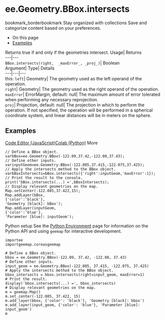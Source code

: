  
#  ee.Geometry.BBox.intersects
bookmark_borderbookmark Stay organized with collections  Save and categorize content based on your preferences. 
  * On this page
  * [Examples](https://developers.google.com/earth-engine/apidocs/ee-geometry-bbox-intersects#examples)


Returns true if and only if the geometries intersect. 
Usage| Returns  
---|---  
`BBox.intersects(right,  _maxError_, _proj_)`| Boolean  
Argument| Type| Details  
---|---|---  
this: `left`| Geometry| The geometry used as the left operand of the operation.  
`right`| Geometry| The geometry used as the right operand of the operation.  
`maxError`| ErrorMargin, default: null| The maximum amount of error tolerated when performing any necessary reprojection.  
`proj`| Projection, default: null| The projection in which to perform the operation. If not specified, the operation will be performed in a spherical coordinate system, and linear distances will be in meters on the sphere.  
## Examples
[Code Editor (JavaScript)](https://developers.google.com/earth-engine/apidocs/ee-geometry-bbox-intersects#code-editor-javascript-sample)[Colab (Python)](https://developers.google.com/earth-engine/apidocs/ee-geometry-bbox-intersects#colab-python-sample) More
```
// Define a BBox object.
varbBox=ee.Geometry.BBox(-122.09,37.42,-122.08,37.43);
// Define other inputs.
varinputGeom=ee.Geometry.BBox(-122.085,37.415,-122.075,37.425);
// Apply the intersects method to the BBox object.
varbBoxIntersects=bBox.intersects({'right':inputGeom,'maxError':1});
// Print the result to the console.
print('bBox.intersects(...) =',bBoxIntersects);
// Display relevant geometries on the map.
Map.setCenter(-122.085,37.422,15);
Map.addLayer(bBox,
{'color':'black'},
'Geometry [black]: bBox');
Map.addLayer(inputGeom,
{'color':'blue'},
'Parameter [blue]: inputGeom');
```
Python setup
See the [ Python Environment](https://developers.google.com/earth-engine/guides/python_install) page for information on the Python API and using `geemap` for interactive development.
```
importee
importgeemap.coreasgeemap
```
```
# Define a BBox object.
bbox = ee.Geometry.BBox(-122.09, 37.42, -122.08, 37.43)
# Define other inputs.
input_geom = ee.Geometry.BBox(-122.085, 37.415, -122.075, 37.425)
# Apply the intersects method to the BBox object.
bbox_intersects = bbox.intersects(right=input_geom, maxError=1)
# Print the result.
display('bbox.intersects(...) =', bbox_intersects)
# Display relevant geometries on the map.
m = geemap.Map()
m.set_center(-122.085, 37.422, 15)
m.add_layer(bbox, {'color': 'black'}, 'Geometry [black]: bbox')
m.add_layer(input_geom, {'color': 'blue'}, 'Parameter [blue]: input_geom')
m
```

